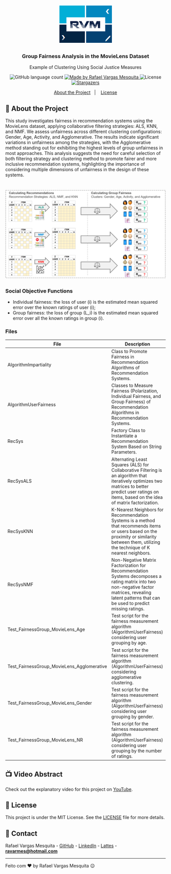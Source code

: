 <h1 align="center">
    <img alt="RVM" src="https://github.com/ravarmes/recsys-rgrp-movielens/blob/main/assets/logo.jpg" />
</h1>

<h3 align="center">
  Group Fairness Analysis in the MovieLens Dataset
</h3>

<p align="center">Example of Clustering Using Social Justice Measures</p>

<p align="center">
  <img alt="GitHub language count" src="https://img.shields.io/github/languages/count/ravarmes/recsys-rgrp-movielens?color=%2304D361">

  <a href="http://www.linkedin.com/in/rafael-vargas-mesquita">
    <img alt="Made by Rafael Vargas Mesquita" src="https://img.shields.io/badge/made%20by-Rafael%20Vargas%20Mesquita-%2304D361">
  </a>

  <img alt="License" src="https://img.shields.io/badge/license-MIT-%2304D361">

  <a href="https://github.com/ravarmes/recsys-rgrp-movielens/stargazers">
    <img alt="Stargazers" src="https://img.shields.io/github/stars/ravarmes/recsys-rgrp-movielens?style=social">
  </a>
</p>

<p align="center">
  <a href="#-sobre">About the Project</a>&nbsp;&nbsp;&nbsp;|&nbsp;&nbsp;&nbsp;
  <a href="#-licenca">License</a>
</p>

## :page_with_curl: About the Project <a name="-sobre"/></a>

This study investigates fairness in recommendation systems using the MovieLens dataset, applying collaborative filtering strategies: ALS, KNN, and NMF. We assess unfairness across different clustering configurations: Gender, Age, Activity, and Agglomerative. The results indicate significant variations in unfairness among the strategies, with the Agglomerative method standing out for exhibiting the highest levels of group unfairness in most approaches. This analysis suggests the need for careful selection of both filtering strategy and clustering method to promote fairer and more inclusive recommendation systems, highlighting the importance of considering multiple dimensions of unfairness in the design of these systems.

<h1 align="center">
    <img alt="abstract" src="https://github.com/ravarmes/recsys-rgrp-movielens/blob/main/assets/graphical_abstract.png" />
</h1>

### Social Objective Functions

* Individual fairness: the loss of user \(i\) is the estimated mean squared error over the known ratings of user \(i\);
* Group fairness: the loss of group \(L_i\) is the estimated mean squared error over all the known ratings in group \(i\).

### Files

| File                               | Description                                                                                                                                                                                                                                   |
|--------------------------------------|---------------------------------------------------------------------------------------------------------------------------------------------------------------------------------------------------------------------------------------------|
| AlgorithmImpartiality                | Class to Promote Fairness in Recommendation Algorithms of Recommendation Systems.                                                                                                                                                   |
| AlgorithmUserFairness                | Classes to Measure Fairness (Polarization, Individual Fairness, and Group Fairness) of Recommendation Algorithms in Recommendation Systems.                                                                                               |
| RecSys                               | Factory Class to Instantiate a Recommendation System Based on String Parameters.                                                                                                                                           |
| RecSysALS                            | Alternating Least Squares (ALS) for Collaborative Filtering is an algorithm that iteratively optimizes two matrices to better predict user ratings on items, based on the idea of matrix factorization.                       |
| RecSysKNN                            | K-Nearest Neighbors for Recommendation Systems is a method that recommends items or users based on the proximity or similarity between them, utilizing the technique of K nearest neighbors.                                      |
| RecSysNMF                            | Non-Negative Matrix Factorization for Recommendation Systems decomposes a rating matrix into two non-negative factor matrices, revealing latent patterns that can be used to predict missing ratings. |
| Test_FairnessGroup_MovieLens_Age         | Test script for the fairness measurement algorithm (AlgorithmUserFairness) considering user grouping by age.                                                                                                |
| Test_FairnessGroup_MovieLens_Agglomerative         | Test script for the fairness measurement algorithm (AlgorithmUserFairness) considering agglomerative clustering.                                                                                                |
| Test_FairnessGroup_MovieLens_Gender         | Test script for the fairness measurement algorithm (AlgorithmUserFairness) considering user grouping by gender.                                                                                                |
| Test_FairnessGroup_MovieLens_NR         | Test script for the fairness measurement algorithm (AlgorithmUserFairness) considering user grouping by the number of ratings.                                                                                                |

## 📺 Video Abstract

Check out the explanatory video for this project on [YouTube](https://youtu.be/hLxu3KoDw_U).


## :memo: License <a name="-licenca"/></a>

This project is under the MIT License. See the [LICENSE](LICENSE.md) file for more details.

## :email: Contact

Rafael Vargas Mesquita - [GitHub](https://github.com/ravarmes) - [LinkedIn](https://www.linkedin.com/in/rafael-vargas-mesquita) - [Lattes](http://lattes.cnpq.br/6616283627544820) - **ravarmes@hotmail.com**

---

Feito com ♥ by Rafael Vargas Mesquita :wink: